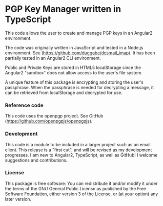 # PGP Key Manager written in TypeScript

This code allows the user to create and manage PGP keys in an Angular2 environment.

The code was originally written in JavaScript and tested in a Node.js environment. See (https://github.com/duggabe/dcsmail_imap). It has been partially tested in an Angular2 CLI environment.

Public and Private Keys are stored in HTML5 localStorage since the Angular2 "sandbox" does not allow access to the user's file system.

A unique feature of this package is encrypting and storing the user's passphrase. When the passphrase is needed for decrypting a message, it can be retrieved from localStorage and decrypted for use.

### Reference code

This code uses the openpgp project. See GitHub (https://github.com/openpgpjs/openpgpjs).

### Development

This code is a module to be included in a larger project such as an email client. This release is a "first cut", and will be revised as my development progresses. I am new to Angular2, TypeScript, as well as GitHub! I welcome suggestions and contributions.

### License

This package is free software: You can redistribute it and/or modify it under the terms of the GNU General Public License as published by the Free Software Foundation, either version 3 of the License, or (at your option) any later version.

